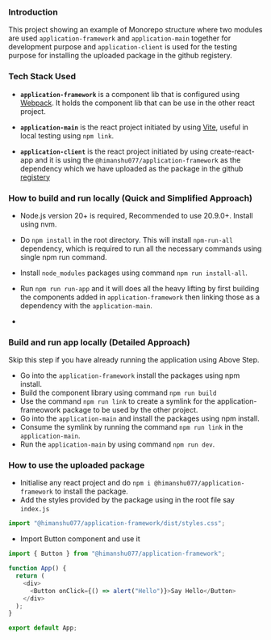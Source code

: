 ### Introduction

This project showing an example of Monorepo structure where two modules are used `application-framework` and `application-main` together for development purpose and `application-client` is used for the testing purpose for installing the uploaded package in the github registery.


### Tech Stack Used
- **`application-framework`** is a component lib that is configured using [Webpack](https://webpack.js.org/). It holds the component lib that can be use in the other react project.

- **`application-main`** is the react project initiated by using [Vite](https://vitejs.dev/), useful in local testing using `npm link`.

- **`application-client`** is the react project initiated by using create-react-app and it is using the `@himanshu077/application-framework` as the dependency which we have uploaded as the package in the github [registery](https://github.com/features/packages)


### How to build and run locally (Quick and Simplified Approach)
- Node.js version 20+ is required, Recommended to use 20.9.0+. Install using nvm.

- Do `npm install` in the root directory. This will install `npm-run-all` dependency, which is required to run all the necessary commands using single npm run command.

- Install `node_modules` packages using command `npm run install-all`.

- Run `npm run run-app` and it will does all the heavy lifting by first building the components added in `application-framework` then linking those as a dependency with the `application-main`.

- 
### Build and run app locally (Detailed Approach)

Skip this step if you have already running the application using Above Step.
- Go into the `application-framework` install the packages using npm install.
- Build the component library using command `npm run build`
- Use the command `npm run link` to create a symlink for the application-frameowork package to be used by the other project.
- Go into the `application-main` and install the packages using npm install.
- Consume the symlink by running the command `npm run link` in the `application-main`.
- Run the `application-main` by using command `npm run dev`.


### How to use the uploaded package
- Initialise any react project and do `npm i @himanshu077/application-framework` to install the package.
- Add the styles provided by the package using in the root file say `index.js`
```javascript
import "@himanshu077/application-framework/dist/styles.css";
```

- Import Button component and use it
```javascript
import { Button } from "@himanshu077/application-framework";

function App() {
  return (
    <div>
      <Button onClick={() => alert("Hello")}>Say Hello</Button>
    </div>
  );
}

export default App;

```

